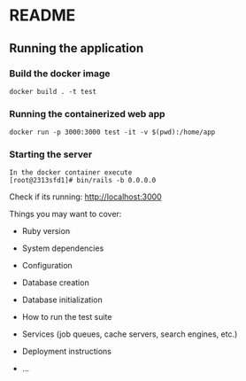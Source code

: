 # README

## Running the application

### Build the docker image
``` 
docker build . -t test
```

### Running the containerized web app
```
docker run -p 3000:3000 test -it -v $(pwd):/home/app
```

### Starting the server 
```
In the docker container execute
[root@2313sfd1]# bin/rails -b 0.0.0.0
```
Check if its running: <http://localhost:3000>


Things you may want to cover:

* Ruby version

* System dependencies

* Configuration

* Database creation

* Database initialization

* How to run the test suite

* Services (job queues, cache servers, search engines, etc.)

* Deployment instructions

* ...
